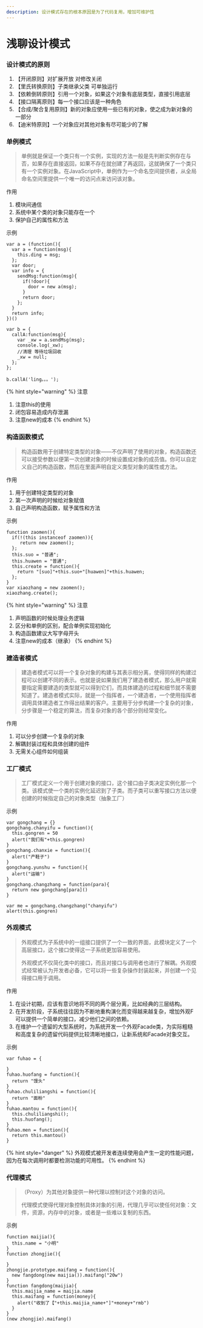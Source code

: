 ```yaml
---
description: 设计模式存在的根本原因是为了代码复用，增加可维护性
---
```


# 浅聊设计模式

### 设计模式的原则

1. 【开闭原则】对扩展开放 对修改关闭
2. 【里氏转换原则】子类继承父类 可单独运行
3. 【依赖倒转原则】引用一个对象，如果这个对象有底层类型，直接引用底层
4. 【接口隔离原则】每一个接口应该是一种角色
5. 【合成/聚合复用原则】新的对象应使用一些已有的对象，使之成为新对象的一部分
6. 【迪米特原则】一个对象应对其他对象有尽可能少的了解

### 单例模式

> 单例就是保证一个类只有一个实例，实现的方法一般是先判断实例存在与否，如果存在直接返回，如果不存在就创建了再返回，这就确保了一个类只有一个实例对象。在JavaScript中，单例作为一个命名空间提供者，从全局命名空间里提供一个唯一的访问点来访问该对象。

作用

1. 模块间通信 
2. 系统中某个类的对象只能存在一个 
3. 保护自己的属性和方法

示例

```text
var a = (function(){
  var a = function(msg){
    this.ding = msg;
  };
  var door;
  var info = {
    sendMsg:function(msg){
      if(!door){
        door = new a(msg);
      }
      return door;
    };
  }
  return info;
})()

var b = {
  callA:function(msg){
    var _xw = a.sendMsg(msg);
    console.log(_xw);
    //清理 等待垃圾回收
    _xw = null;
  };
};

b.callA('ling。。。');
```

{% hint style="warning" %}
注意

1. 注意this的使用 
2. 闭包容易造成内存泄漏 
3. 注意new的成本
{% endhint %}

### 构造函数模式

> 构造函数用于创建特定类型的对象——不仅声明了使用的对象，构造函数还可以接受参数以便第一次创建对象的时候设置成对象的成员值。你可以自定义自己的构造函数，然后在里面声明自定义类型对象的属性或方法。

作用

1. 用于创建特定类型的对象 
2. 第一次声明的时候给对象赋值 
3. 自己声明构造函数，赋予属性和方法

示例

```text
function zaomen(){
  if(!(this instanceof zaomen)){
     return new zaomen();
  };
  this.suo = "普通";
  this.huawen = "普通";
  this.create = function(){
    return "[suo]"+this.suo+"[huawen]"+this.huawen;
  };
}
var xiaozhang = new zaomen();
xiaozhang.create();
```

{% hint style="warning" %}
注意

1. 声明函数的时候处理业务逻辑 
2. 区分和单例的区别，配合单例实现初始化 
3. 构造函数建议大写字母开头 
4. 注意new的成本（继承）
{% endhint %}

### 建造者模式

> 建造者模式可以将一个复杂对象的构建与其表示相分离，使得同样的构建过程可以创建不同的表示。也就是说如果我们用了建造者模式，那么用户就需要指定需要建造的类型就可以得到它们，而具体建造的过程和细节就不需要知道了。建造者模式实际，就是一个指挥者，一个建造者，一个使用指挥者调用具体建造者工作得出结果的客户。主要用于分步构建一个复杂的对象，分步骤是一个稳定的算法，而复杂对象的各个部分则经常变化。

作用

1. 可以分步创建一个复杂的对象 
2. 解耦封装过程和具体创建的组件 
3. 无需关心组件如何组装

### 工厂模式

> 工厂模式定义一个用于创建对象的接口，这个接口由子类决定实例化那一个类。该模式使一个类的实例化延迟到了子类。而子类可以重写接口方法以便创建的时候指定自己的对象类型（抽象工厂）

示例

```text
var gongchang = {}
gongchang.chanyifu = function(){
  this.gongren = 50
  alert("我们有"+this.gongren)
}
gongchang.chanxie = function(){
  alert("产鞋子")
}
gongchang.yunshu = function(){
  alert("运输")
}
gongchang.changzhang = function(para){
  return new gongchang[para]()
}

var me = gongchang.changzhang("chanyifu")
alert(this.gongren)
```

### 外观模式

> 外观模式为子系统中的一组接口提供了一个一致的界面，此模块定义了一个高层接口，这个接口使得这一子系统更加容易使用。
>
> 外观模式不仅简化类中的接口，而且对接口与调用者也进行了解耦。外观模式经常被认为开发者必备，它可以将一些复杂操作封装起来，并创建一个见得接口用于调用。

作用

1. 在设计初期，应该有意识地将不同的两个层分离，比如经典的三层结构。 
2. 在开发阶段，子系统往往因为不断地重构演化而变得越来越复杂，增加外观F可以提供一个简单的接口，减少他们之间的依赖。 
3. 在维护一个遗留的大型系统时，为系统开发一个外观Facade类，为实际粗糙和高度复杂的遗留代码提供比较清晰地接口，让新系统和Facade对象交互。

示例

```text
var fuhao = {
  
}
fuhao.huofang = function(){
  return "馒头"
}
fuhao.chuliliangshi = function(){
  return "面粉"
}
fuhao.mantou = function(){
  this.chuliliangshi();
  this.huofang();
}
fuhao.men = function(){
  return this.mantou()
}
```

{% hint style="danger" %}
外观模式被开发者连续使用会产生一定的性能问题，因为在每次调用时都要检测功能的可用性。
{% endhint %}

### 代理模式

> （Proxy）为其他对象提供一种代理以控制对这个对象的访问。
>
> 代理模式使得代理对象控制具体对象的引用，代理几乎可以使任何对象：文件，资源，内存中的对象，或者是一些难以复制的东西。

示例

```text
function maijia(){
  this.name = "小明"
}
function zhongjie(){
  
}
zhongjie.prototype.maifang = function(){
  new fangdong(new maijia()).maifang("20w")
}
function fangdong(maijia){
  this.maijia_name = maijia.name
  this.maifang = function(money){
    alert("收到了【"+this.maijia_name+"]"+money+"rmb")
  }
}
(new zhongjie).maifang()
```

